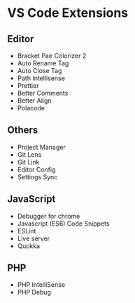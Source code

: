 # VS Code Extensions
## Editor
- Bracket Pair Colorizer 2
- Auto Rename Tag
- Auto Close Tag
- Path Intellisense
- Prettier
- Better Comments
- Better Align
- Polacode
## Others
- Project Manager
- Git Lens
- Git Link
- Editor Config
- Settings Sync
## JavaScript
- Debugger for chrome
- Javascript (ES6) Code Snippets
- ESLint
- Live server
- Quokka
## PHP
- PHP IntelliSense
- PHP Debug